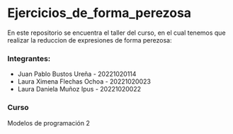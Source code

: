 # Ejercicios_de_forma_perezosa
En este repositorio se encuentra el taller del curso, en el cual tenemos que realizar la reduccion de expresiones de forma perezosa:

### Integrantes:
- Juan Pablo Bustos Ureña - 20221020114
- Laura Ximena Flechas Ochoa - 20221020023
- Laura Daniela Muñoz Ipus - 20221020022

### Curso 
Modelos de programación 2 

